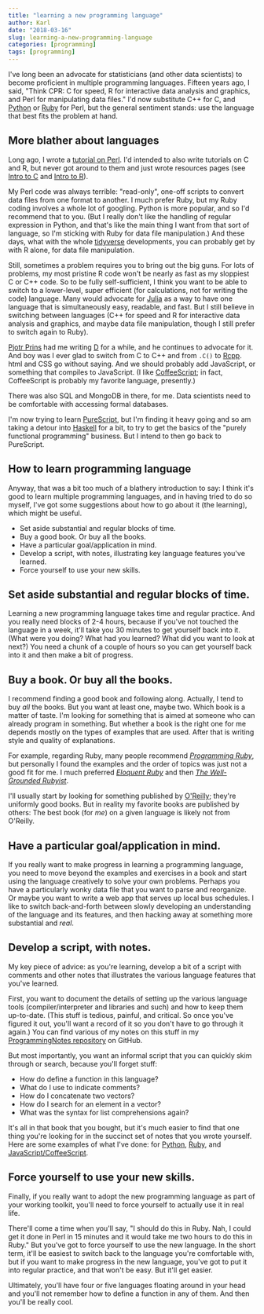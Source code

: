 ```yaml
---
title: "learning a new programming language"
author: Karl
date: "2018-03-16"
slug: learning-a-new-programming-language
categories: [programming]
tags: [programming]
---
```


I've long been an advocate for statisticians (and other data
scientists) to become proficient in multiple programming languages.
Fifteen years ago, I said, "Think CPR: C for speed, R for
interactive data analysis and graphics, and Perl for manipulating data
files." I'd now substitute C++ for C, and
[Python](https://www.python.org) or
[Ruby](https://www.ruby-lang.org/en) for Perl, but the general
sentiment stands: use the language that best fits the problem at hand.

## More blather about languages

Long ago, I wrote a [tutorial on
Perl](https://www.biostat.wisc.edu/~kbroman/perlintro/). I'd intended
to also write tutorials on C and R, but never got around to them and
just wrote resources pages (see [Intro to
C](https://www.biostat.wisc.edu/~kbroman/Cintro/) and [Intro to
R](https://www.biostat.wisc.edu/~kbroman/Rintro/)).

My Perl code was always terrible: "read-only", one-off scripts to
convert data files from one format to another. I much prefer Ruby, but my
Ruby coding involves a whole lot of googling. Python is more popular,
and so I'd recommend that to you. (But I really don't like the
handling of regular expression in Python, and that's like the main
thing I want from that sort of language, so I'm sticking with Ruby
for data file manipulation.) And these days, what with the whole
[tidyverse](https://www.tidyverse.org/) developments, you can probably
get by with R alone, for data file manipulation.

Still, sometimes a problem requires you to bring out the big guns. For
lots of problems, my most pristine R code won't be nearly as fast as
my sloppiest C or C++ code. So to be fully self-sufficient, I think you want
to be able to switch to a lower-level, super efficient (for
calculations, not for writing the code) language. Many would advocate
for [Julia](https://julialang.org) as a way to have one language that
is simultaneously easy, readable, and fast. But I still believe in
switching between languages (C++ for speed and R for interactive data
analysis and graphics, and maybe data file manipulation, though I
still prefer to switch again to Ruby).

[Pjotr Prins](https://thebird.nl/) had me writing [D](https://dlang.org/) for a while,
and he continues to advocate for it. And boy was I ever glad to switch
from C to C++ and from `.C()` to [Rcpp](http://www.rcpp.org/). html
and CSS go without saying. And we should probably add JavaScript, or
something that compiles to JavaScript. (I like
[CoffeeScript](http://coffeescript.org/); in fact, CoffeeScript is
probably my favorite language, presently.)

There was also SQL and MongoDB in there, for me. Data scientists need to be
comfortable with accessing formal databases.

I'm now trying to learn [PureScript](http://www.purescript.org/), but
I'm finding it heavy going and so am taking a detour into
[Haskell](https://www.haskell.org/) for a bit, to try to get the
basics of the "purely functional programming" business. But I intend to then
go back to PureScript.

## How to learn programming language

Anyway, that was a bit too much of a blathery introduction to say: I
think it's good to learn multiple programming languages, and in having
tried to do so myself, I've got some suggestions about how to go about
it (the learning), which might be useful.

- Set aside substantial and regular blocks of time.
- Buy a good book. Or buy all the books.
- Have a particular goal/application in mind.
- Develop a script, with notes, illustrating key language features
  you've learned.
- Force yourself to use your new skills.

## Set aside substantial and regular blocks of time.

Learning a new programming language takes time and regular practice.
And you really need blocks of 2-4 hours, because if you've not touched
the language in a week, it'll take you 30 minutes to get yourself back
into it. (What were you doing? What had you learned? What did you want
to look at next?) You need a chunk of a couple of hours so you can get
yourself back into it and then make a bit of progress.

## Buy a book.  Or buy all the books.

I recommend finding a good book and following along. Actually, I tend
to buy _all_ the books. But you want at least one, maybe two.
Which book is a matter of taste. I'm looking for something that
is aimed at someone who can already program in something. But whether
a book is the right one
for me depends mostly on the types of examples that are used. After
that is writing style
and quality of explanations.

For example, regarding Ruby, many people recommend [_Programming
Ruby_](https://www.amazon.com/gp/product/1937785491?ie=UTF8&tag=7210-20),
but personally I found the examples and the order of topics was just
not a good fit for me. I much preferred [_Eloquent
Ruby_](https://www.amazon.com/gp/product/0321584104?ie=UTF8&tag=7210-20)
and then [_The Well-Grounded
Rubyist_](https://www.amazon.com/gp/product/1617291692?ie=UTF8&tag=7210-20).

I'll usually start by looking for something published by
[O'Reilly](https://www.oreilly.com); they're uniformly good books. But
in reality my favorite books are published by others: The best book
(for _me_) on a given language is likely not from O'Reilly.

## Have a particular goal/application in mind.

If you really want to make progress in learning a programming
language, you need to move beyond the examples and exercises in a book
and start using the language creatively to solve your own
problems. Perhaps you have a particularly wonky data file that you
want to parse and reorganize. Or maybe you want to write a web app
that serves up local bus schedules. I like to switch back-and-forth
between slowly developing an understanding of the language and its
features, and then hacking away at something more substantial and _real_.

## Develop a script, with notes.

My key piece of advice: as you're learning, develop a bit of a script with
comments and other notes that illustrates the various language
features that you've learned.

First, you want to document the details of setting up the various
language tools (compiler/interpreter and libraries and such) and how
to keep them up-to-date. (This stuff is tedious, painful, and
critical. So once you've figured it out, you'll want a record of it so
you don't have to go through it again.)
You can find various of my notes on this stuff in my
[ProgrammingNotes
repository](https://github.com/kbroman/ProgrammingNotes) on GitHub.

But most importantly, you want an informal script that you can quickly skim
through or search, because you'll forget stuff:

- How do define a function in this language?
- What do I use to indicate comments?
- How do I concatenate two vectors?
- How do I search for an element in a vector?
- What was the syntax for list comprehensions again?

It's all in that book that you bought, but it's much easier to find
that one thing you're looking for in
the succinct set of notes that you wrote yourself. Here are some
examples of what I've done: for
[Python](https://github.com/kbroman/Pybroman),
[Ruby](https://github.com/kbroman/Rubybroman), and
[JavaScript/CoffeeScript](https://github.com/kbroman/JSbroman).

## Force yourself to use your new skills.

Finally, if you really want to adopt the new programming language as
part of your working toolkit, you'll need to force yourself to
actually use it in real life.

There'll come a time when you'll say, "I should do this in Ruby. Nah,
I could get it done in Perl in 15 minutes and it would take me two
hours to do this in Ruby." But you've got to force yourself to use the new
language. In the short term, it'll be easiest to switch back to the
language you're comfortable with, but if you want to make progress in
the new language, you've got to put it into regular practice, and that
won't be easy. But it'll get easier.

Ultimately, you'll have four or five languages floating around in
your head and you'll not remember how to define a function in any of
them. And then you'll be really cool.
